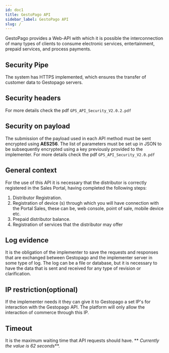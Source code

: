 ```yaml
---
id: doc1
title: GestoPago API
sidebar_label: GestoPago API
slug: /
---
```

GestoPago provides a Web-API with which it is possible the interconnection of many types of clients to consume electronic services, entertainment, prepaid services, and process payments.

## Security Pipe

The system has HTTPS implemented, which ensures the transfer of customer data to Gestopago servers.

## Security headers

For more details check the pdf `GPS_API_Security_V2.0.2.pdf`

## Security on payload

The submission of the payload used in each API method must be sent encrypted using **AES256**. 
The list of parameters must be set up in JSON to be subsequently encrypted using a key previously provided to the implementer.
For more details check the pdf  `GPS_API_Security_V2.0.pdf `

## General context

For the use of this API it is necessary that the distributor is correctly registered in the Sales Portal, having completed the following steps:

1. Distributor Registration.
1. Registration of device (s) through which you will have connection with the Portal Sales, these can be, web console, point of sale, mobile device etc.
1. Prepaid distributor balance.
1. Registration of services that the distributor may offer

## Log evidence 

It is the obligation of the implementer to save the requests and responses that are exchanged between Gestopago and the implementer server in some type of log. The log can be a file or database, but it is necessary to have the data that is sent and received for any type of revision or clarification.

## IP restriction(optional)

If the implementer needs it they can give it to Gestopago a set IP's for interaction with the Gestopago API. The platform will only allow the interaction of commerce through this IP.

## Timeout

It is the maximum waiting time that API requests should have. ** _Currently the value is 62 seconds_**.



